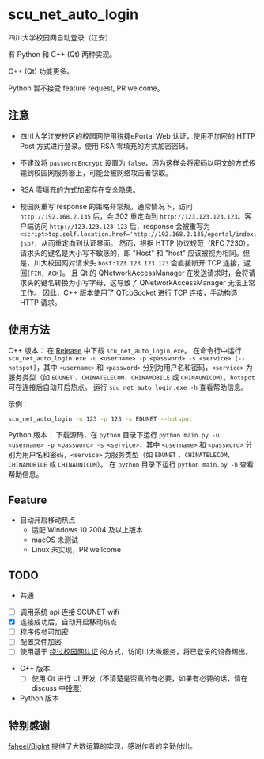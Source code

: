 # scu_net_auto_login

四川大学校园网自动登录（江安）

有 Python 和 C++ (Qt) 两种实现。

C++ (Qt) 功能更多。

Python 暂不接受 feature request, PR welcome。

## 注意

- 四川大学江安校区的校园网使用锐捷ePortal Web 认证，使用不加密的 HTTP Post 方式进行登录。使用 RSA 零填充的方式加密密码。

- 不建议将 `passwordEncrypt` 设置为 `false`，因为这样会将密码以明文的方式传输到校园网服务器上，可能会被网络攻击者窃取。

- RSA 零填充的方式加密存在安全隐患。

- 校园网重写 response 的策略非常规。通常情况下，访问 `http://192.168.2.135` 后，会 302 重定向到 `http://123.123.123.123`。客户端访问 `http://123.123.123.123` 后，response 会被重写为 `<script>top.self.location.href='http://192.168.2.135/eportal/index.jsp?`，从而重定向到认证界面。
然而，根据 HTTP 协议规范（RFC 7230），请求头的键名是大小写不敏感的，即 "Host" 和 "host" 应该被视为相同。但是，川大校园网对请求头 `host:123.123.123.123` 会直接断开 TCP 连接，返回`[FIN, ACK]`。
且 Qt 的 QNetworkAccessManager 在发送请求时，会将请求头的键名转换为小写字母，这导致了 QNetworkAccessManager 无法正常工作。
因此，C++ 版本使用了 QTcpSocket 进行 TCP 连接，手动构造 HTTP 请求。

## 使用方法

C++ 版本：
在 [Release](https://github.com/LFWQSP2641/scu_net_auto_login/releases) 中下载 `scu_net_auto_login.exe`。
在命令行中运行 `scu_net_auto_login.exe -u <username> -p <password> -s <service> [--hotspot]`，其中 `<username>` 和 `<password>` 分别为用户名和密码，`<service>` 为服务类型（如 `EDUNET` 、`CHINATELECOM`、`CHINAMOBILE` 或 `CHINAUNICOM`）。`hotspot` 可在连接后自动开启热点。
运行 `scu_net_auto_login.exe -h` 查看帮助信息。

示例：

```bash
scu_net_auto_login -u 123 -p 123 -s EDUNET --hotspot
```

Python 版本：
下载源码，在 `python` 目录下运行 `python main.py -u <username> -p <password> -s <service>`，其中 `<username>` 和 `<password>` 分别为用户名和密码，`<service>` 为服务类型（如 `EDUNET` 、`CHINATELECOM`、`CHINAMOBILE` 或 `CHINAUNICOM`）。
在 `python` 目录下运行 `python main.py -h` 查看帮助信息。

## Feature

- 自动开启移动热点
  - 适配 Windows 10 2004 及以上版本
  - macOS 未测试
  - Linux 未实现，PR wellcome

## TODO

- 共通
- [ ] 调用系统 api 连接 SCUNET wifi
- [x] 连接成功后，自动开启移动热点
- [ ] 程序传参可加密
- [ ] 配置文件加密
- [ ] 使用基于 [绕过校园网认证](https://lfwqsp2641.me/bypass-campus-network.html) 的方式，访问川大微服务，将已登录的设备踢出。

- C++ 版本
  - [ ] 使用 Qt 进行 UI 开发（不清楚是否真的有必要，如果有必要的话，请在 discuss 中[投票](https://github.com/LFWQSP2641/scu_net_auto_login/discussions/1)）

- Python 版本

## 特别感谢

[faheel/BigInt](https://github.com/faheel/BigInt) 提供了大数运算的实现，感谢作者的辛勤付出。
